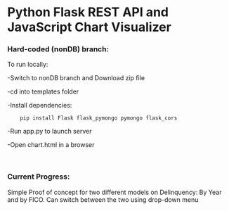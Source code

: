 # Python Flask REST API and JavaScript Chart Visualizer

### Hard-coded (nonDB) branch:

To run locally:
 
  -Switch to nonDB branch and Download zip file
  
  -cd into templates folder
    
  -Install dependencies: 
      
        pip install Flask flask_pymongo pymongo flask_cors
  
  
  -Run app.py to launch server 
  
  
  -Open chart.html in a browser
  
  <br>
  
  ### Current Progress:
  Simple Proof of concept for two different models on Delinquency: By Year and by FICO. 
  Can switch between the two using drop-down menu
  
  
  
